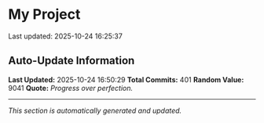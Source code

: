 # My Project


Last updated: 2025-10-24 16:25:37
























































































































































































































































































































































































































































































































































































































































































































































































































## Auto-Update Information

**Last Updated:** 2025-10-24 16:50:29
**Total Commits:** 401
**Random Value:** 9041
**Quote:** _Progress over perfection._

---
_This section is automatically generated and updated._